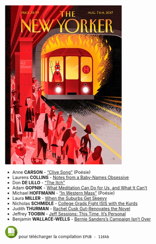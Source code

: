 ![](20170807_NYorker.jpg "The New Yorker - August 7th & 14th, 2017")

* Anne **CARSON** - [“Clive Song”](https://www.evernote.com/shard/s122/sh/a9ad5e3f-de95-4820-935a-d26fee880407/812fc8b57d969669b053fd485c14a271) (Poésie)
* Laurens **COLLINS** - [Notes from a Baby-Names Obsessive](https://www.evernote.com/shard/s122/sh/0115a5b1-6f14-4460-923a-74448258b1a8/11c0a6d58279cbc1a3f2a057940ca406)
* Don **DE LILLO** - [“The Itch”](https://www.evernote.com/shard/s122/sh/c28e454e-3421-48b3-84d5-15f621596aee/668e611170e6e369ec5f515b1779ad16)
* Adam **GOPNIK** - [What Meditation Can Do for Us, and What It Can’t](https://www.evernote.com/shard/s122/sh/815e38a7-e236-4b2d-b24d-5400b4fe9b75/8f7cc4901f96d0ef73f0b0b874751992)
* Michael **HOFFMANN** - [“In Western Mass”](https://www.evernote.com/shard/s122/sh/1ac3e67f-5218-43ac-b5b4-b0e00d3cbf58/4df65c70abd2bfc6624d9a46aa248913) (Poésie)
* Laura **MILLER** - [When the Suburbs Get Skeevy](https://www.evernote.com/shard/s122/sh/67cd5148-003f-4893-943b-3ce3d21be60a/ea964b513449f61e3605f2baa940a284)
* Nicholas **SCHMIDLE** - [College Grads Fight ISIS with the Kurds](https://www.evernote.com/shard/s122/sh/0649e3e7-3cb0-48a3-a4e3-2fb0285f31b1/2c2fe342c8e34bd4ceb39081f12637ae)
* Judith **THURMAN** - [Rachel Cusk Gut-Renovates the Novel](https://www.evernote.com/shard/s122/sh/9c82d858-ca5f-457f-a2e6-3fff9b560822/598ba54d00f42405fbb67ab137a10f5a)
* Jeffrey **TOOBIN** - [Jeff Sessions: This Time, It’s Personal](https://www.evernote.com/shard/s122/sh/6fa5f886-d056-47f5-84cf-88bc4d6de834/378849297dcc4b64da606898e2a060b4)
* Benjamin **WALLACE-WELLS** - [Bernie Sanders’s Campaign Isn’t Over](https://www.evernote.com/shard/s122/sh/a1ba12e4-1793-496c-9c98-61743c5e6bbd/d13c08c8b4f1d6fcca4ffe0a3f8e51df)

[![](epub.png "lire les articles hors-ligne")](20170807_NYorker.epub) pour télécharger la compilation `EPUB - 116kb`